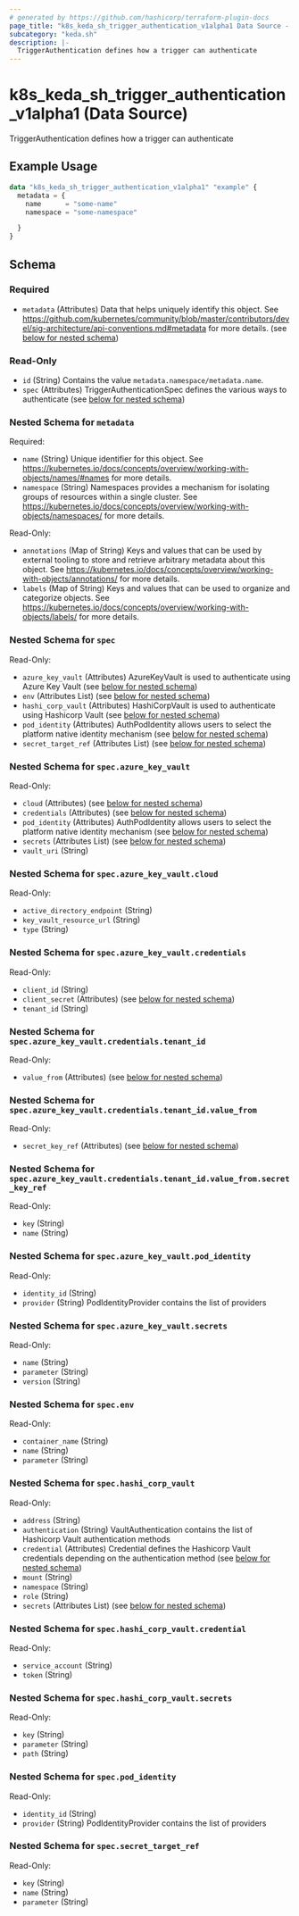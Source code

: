 ```yaml
---
# generated by https://github.com/hashicorp/terraform-plugin-docs
page_title: "k8s_keda_sh_trigger_authentication_v1alpha1 Data Source - terraform-provider-k8s"
subcategory: "keda.sh"
description: |-
  TriggerAuthentication defines how a trigger can authenticate
---
```


# k8s_keda_sh_trigger_authentication_v1alpha1 (Data Source)

TriggerAuthentication defines how a trigger can authenticate

## Example Usage

```terraform
data "k8s_keda_sh_trigger_authentication_v1alpha1" "example" {
  metadata = {
    name      = "some-name"
    namespace = "some-namespace"

  }
}
```

<!-- schema generated by tfplugindocs -->
## Schema

### Required

- `metadata` (Attributes) Data that helps uniquely identify this object. See https://github.com/kubernetes/community/blob/master/contributors/devel/sig-architecture/api-conventions.md#metadata for more details. (see [below for nested schema](#nestedatt--metadata))

### Read-Only

- `id` (String) Contains the value `metadata.namespace/metadata.name`.
- `spec` (Attributes) TriggerAuthenticationSpec defines the various ways to authenticate (see [below for nested schema](#nestedatt--spec))

<a id="nestedatt--metadata"></a>
### Nested Schema for `metadata`

Required:

- `name` (String) Unique identifier for this object. See https://kubernetes.io/docs/concepts/overview/working-with-objects/names/#names for more details.
- `namespace` (String) Namespaces provides a mechanism for isolating groups of resources within a single cluster. See https://kubernetes.io/docs/concepts/overview/working-with-objects/namespaces/ for more details.

Read-Only:

- `annotations` (Map of String) Keys and values that can be used by external tooling to store and retrieve arbitrary metadata about this object. See https://kubernetes.io/docs/concepts/overview/working-with-objects/annotations/ for more details.
- `labels` (Map of String) Keys and values that can be used to organize and categorize objects. See https://kubernetes.io/docs/concepts/overview/working-with-objects/labels/ for more details.


<a id="nestedatt--spec"></a>
### Nested Schema for `spec`

Read-Only:

- `azure_key_vault` (Attributes) AzureKeyVault is used to authenticate using Azure Key Vault (see [below for nested schema](#nestedatt--spec--azure_key_vault))
- `env` (Attributes List) (see [below for nested schema](#nestedatt--spec--env))
- `hashi_corp_vault` (Attributes) HashiCorpVault is used to authenticate using Hashicorp Vault (see [below for nested schema](#nestedatt--spec--hashi_corp_vault))
- `pod_identity` (Attributes) AuthPodIdentity allows users to select the platform native identity mechanism (see [below for nested schema](#nestedatt--spec--pod_identity))
- `secret_target_ref` (Attributes List) (see [below for nested schema](#nestedatt--spec--secret_target_ref))

<a id="nestedatt--spec--azure_key_vault"></a>
### Nested Schema for `spec.azure_key_vault`

Read-Only:

- `cloud` (Attributes) (see [below for nested schema](#nestedatt--spec--azure_key_vault--cloud))
- `credentials` (Attributes) (see [below for nested schema](#nestedatt--spec--azure_key_vault--credentials))
- `pod_identity` (Attributes) AuthPodIdentity allows users to select the platform native identity mechanism (see [below for nested schema](#nestedatt--spec--azure_key_vault--pod_identity))
- `secrets` (Attributes List) (see [below for nested schema](#nestedatt--spec--azure_key_vault--secrets))
- `vault_uri` (String)

<a id="nestedatt--spec--azure_key_vault--cloud"></a>
### Nested Schema for `spec.azure_key_vault.cloud`

Read-Only:

- `active_directory_endpoint` (String)
- `key_vault_resource_url` (String)
- `type` (String)


<a id="nestedatt--spec--azure_key_vault--credentials"></a>
### Nested Schema for `spec.azure_key_vault.credentials`

Read-Only:

- `client_id` (String)
- `client_secret` (Attributes) (see [below for nested schema](#nestedatt--spec--azure_key_vault--credentials--client_secret))
- `tenant_id` (String)

<a id="nestedatt--spec--azure_key_vault--credentials--client_secret"></a>
### Nested Schema for `spec.azure_key_vault.credentials.tenant_id`

Read-Only:

- `value_from` (Attributes) (see [below for nested schema](#nestedatt--spec--azure_key_vault--credentials--tenant_id--value_from))

<a id="nestedatt--spec--azure_key_vault--credentials--tenant_id--value_from"></a>
### Nested Schema for `spec.azure_key_vault.credentials.tenant_id.value_from`

Read-Only:

- `secret_key_ref` (Attributes) (see [below for nested schema](#nestedatt--spec--azure_key_vault--credentials--tenant_id--value_from--secret_key_ref))

<a id="nestedatt--spec--azure_key_vault--credentials--tenant_id--value_from--secret_key_ref"></a>
### Nested Schema for `spec.azure_key_vault.credentials.tenant_id.value_from.secret_key_ref`

Read-Only:

- `key` (String)
- `name` (String)





<a id="nestedatt--spec--azure_key_vault--pod_identity"></a>
### Nested Schema for `spec.azure_key_vault.pod_identity`

Read-Only:

- `identity_id` (String)
- `provider` (String) PodIdentityProvider contains the list of providers


<a id="nestedatt--spec--azure_key_vault--secrets"></a>
### Nested Schema for `spec.azure_key_vault.secrets`

Read-Only:

- `name` (String)
- `parameter` (String)
- `version` (String)



<a id="nestedatt--spec--env"></a>
### Nested Schema for `spec.env`

Read-Only:

- `container_name` (String)
- `name` (String)
- `parameter` (String)


<a id="nestedatt--spec--hashi_corp_vault"></a>
### Nested Schema for `spec.hashi_corp_vault`

Read-Only:

- `address` (String)
- `authentication` (String) VaultAuthentication contains the list of Hashicorp Vault authentication methods
- `credential` (Attributes) Credential defines the Hashicorp Vault credentials depending on the authentication method (see [below for nested schema](#nestedatt--spec--hashi_corp_vault--credential))
- `mount` (String)
- `namespace` (String)
- `role` (String)
- `secrets` (Attributes List) (see [below for nested schema](#nestedatt--spec--hashi_corp_vault--secrets))

<a id="nestedatt--spec--hashi_corp_vault--credential"></a>
### Nested Schema for `spec.hashi_corp_vault.credential`

Read-Only:

- `service_account` (String)
- `token` (String)


<a id="nestedatt--spec--hashi_corp_vault--secrets"></a>
### Nested Schema for `spec.hashi_corp_vault.secrets`

Read-Only:

- `key` (String)
- `parameter` (String)
- `path` (String)



<a id="nestedatt--spec--pod_identity"></a>
### Nested Schema for `spec.pod_identity`

Read-Only:

- `identity_id` (String)
- `provider` (String) PodIdentityProvider contains the list of providers


<a id="nestedatt--spec--secret_target_ref"></a>
### Nested Schema for `spec.secret_target_ref`

Read-Only:

- `key` (String)
- `name` (String)
- `parameter` (String)

